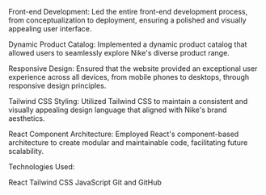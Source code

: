 

Front-end Development: Led the entire front-end development process, from conceptualization to deployment, ensuring a polished and visually appealing user interface.

Dynamic Product Catalog: Implemented a dynamic product catalog that allowed users to seamlessly explore Nike's diverse product range.

Responsive Design: Ensured that the website provided an exceptional user experience across all devices, from mobile phones to desktops, through responsive design principles.

Tailwind CSS Styling: Utilized Tailwind CSS to maintain a consistent and visually appealing design language that aligned with Nike's brand aesthetics.

React Component Architecture: Employed React's component-based architecture to create modular and maintainable code, facilitating future scalability.

Technologies Used:

React
Tailwind CSS
JavaScript
Git and GitHub
